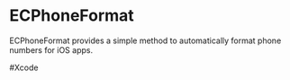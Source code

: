 ECPhoneFormat
=============

ECPhoneFormat provides a simple method to automatically format phone numbers for iOS apps.

#Xcode